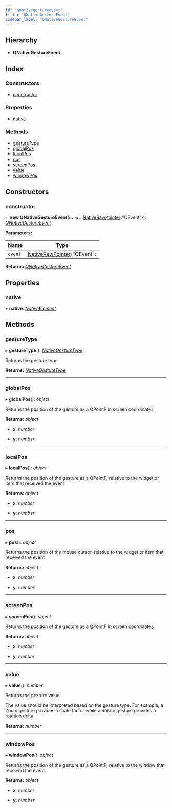 ```yaml
---
id: "qnativegestureevent"
title: "QNativeGestureEvent"
sidebar_label: "QNativeGestureEvent"
---
```


## Hierarchy

* **QNativeGestureEvent**

## Index

### Constructors

* [constructor](qnativegestureevent.md#constructor)

### Properties

* [native](qnativegestureevent.md#native)

### Methods

* [gestureType](qnativegestureevent.md#gesturetype)
* [globalPos](qnativegestureevent.md#globalpos)
* [localPos](qnativegestureevent.md#localpos)
* [pos](qnativegestureevent.md#pos)
* [screenPos](qnativegestureevent.md#screenpos)
* [value](qnativegestureevent.md#value)
* [windowPos](qnativegestureevent.md#windowpos)

## Constructors

###  constructor

\+ **new QNativeGestureEvent**(`event`: [NativeRawPointer](../globals.md#nativerawpointer)‹"QEvent"›): *[QNativeGestureEvent](qnativegestureevent.md)*

**Parameters:**

Name | Type |
------ | ------ |
`event` | [NativeRawPointer](../globals.md#nativerawpointer)‹"QEvent"› |

**Returns:** *[QNativeGestureEvent](qnativegestureevent.md)*

## Properties

###  native

• **native**: *[NativeElement](../globals.md#nativeelement)*

## Methods

###  gestureType

▸ **gestureType**(): *[NativeGestureType](../enums/nativegesturetype.md)*

Returns the gesture type

**Returns:** *[NativeGestureType](../enums/nativegesturetype.md)*

___

###  globalPos

▸ **globalPos**(): *object*

Returns the position of the gesture as a QPointF in screen coordinates

**Returns:** *object*

* **x**: *number*

* **y**: *number*

___

###  localPos

▸ **localPos**(): *object*

Returns the position of the gesture as a QPointF,
relative to the widget or item that received the event

**Returns:** *object*

* **x**: *number*

* **y**: *number*

___

###  pos

▸ **pos**(): *object*

Returns the position of the mouse cursor,
relative to the widget or item that received the event

**Returns:** *object*

* **x**: *number*

* **y**: *number*

___

###  screenPos

▸ **screenPos**(): *object*

Returns the position of the gesture as a QPointF in screen coordinates

**Returns:** *object*

* **x**: *number*

* **y**: *number*

___

###  value

▸ **value**(): *number*

Returns the gesture value.

The value should be interpreted based on the gesture type.
For example, a Zoom gesture provides a scale factor while a
Rotate gesture provides a rotation delta.

**Returns:** *number*

___

###  windowPos

▸ **windowPos**(): *object*

Returns the position of the gesture as a QPointF,
relative to the window that received the event.

**Returns:** *object*

* **x**: *number*

* **y**: *number*
